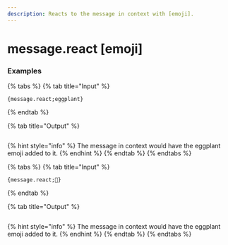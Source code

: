```yaml
---
description: Reacts to the message in context with [emoji]. 
---
```


# message.react [emoji] <message id> <channel id>

### Examples

{% tabs %}
{% tab title="Input" %}
```text
{message.react;eggplant}
```
{% endtab %}

{% tab title="Output" %}
```text

```
{% hint style="info" %}
The message in context would have the eggplant emoji added to it.
{% endhint %}
{% endtab %}
{% endtabs %}

{% tabs %}
{% tab title="Input" %}
```text
{message.react;🍆}
```
{% endtab %}

{% tab title="Output" %}
```text

```
{% hint style="info" %}
The message in context would have the eggplant emoji added to it.
{% endhint %}
{% endtab %}
{% endtabs %}